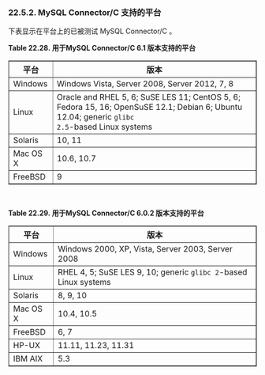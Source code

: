 ### 22.5.2. MySQL Connector/C 支持的平台

下表显示在平台上的已被测试 MySQL Connector/C 。 

<div class="table">
<a name="idm47361854310368"></a><p class="title"><b>Table 22.28. 用于MySQL Connector/C 6.1 版本支持的平台</b></p>
<div class="table-contents">
<table summary="Supported Platforms for MySQL Connector/C 6.1" border="1"><colgroup><col><col></colgroup><thead><tr><th scope="col">平台</th><th scope="col">版本</th></tr></thead><tbody><tr><td scope="row">Windows</td><td>Windows Vista, Server 2008, Server 2012, 7, 8</td></tr><tr><td scope="row">Linux</td><td>Oracle and RHEL 5, 6; SuSE LES 11; CentOS 5, 6; Fedora 15, 16; OpenSuSE
              12.1; Debian 6; Ubuntu 12.04; generic <code class="literal">glibc
2.5</code>-based Linux systems</td></tr><tr><td scope="row">Solaris</td><td>10, 11</td></tr><tr><td scope="row">Mac OS X</td><td>10.6, 10.7</td></tr><tr><td scope="row">FreeBSD</td><td>9</td></tr></tbody></table>
</div>

</div>
<br class="table-break">
<div class="table">
<a name="idm47361854299024"></a><p class="title"><b>Table 22.29. 用于MySQL Connector/C 6.0.2 版本支持的平台</b></p>
<div class="table-contents">
<table summary="Supported Platforms for MySQL Connector/C 6.0.2" border="1"><colgroup><col><col></colgroup><thead><tr><th scope="col">平台</th><th scope="col">版本</th></tr></thead><tbody><tr><td scope="row">Windows</td><td>Windows 2000, XP, Vista, Server 2003, Server 2008</td></tr><tr><td scope="row">Linux</td><td>RHEL 4, 5; SuSE LES 9, 10; generic <code class="literal">glibc 2</code>-based
Linux systems</td></tr><tr><td scope="row">Solaris</td><td>8, 9, 10</td></tr><tr><td scope="row">Mac OS X</td><td>10.4, 10.5</td></tr><tr><td scope="row">FreeBSD</td><td>6, 7</td></tr><tr><td scope="row">HP-UX</td><td>11.11, 11.23, 11.31</td></tr><tr><td scope="row">IBM AIX</td><td>5.3</td></tr></tbody></table>
</div>

</div>
<br class="table-break">
</div>
